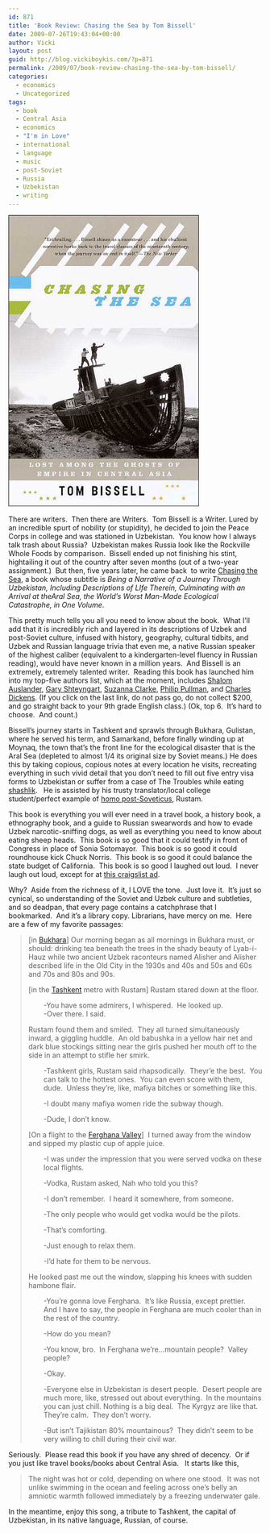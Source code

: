 ```yaml
---
id: 871
title: 'Book Review: Chasing the Sea by Tom Bissell'
date: 2009-07-26T19:43:04+00:00
author: Vicki
layout: post
guid: http://blog.vickiboykis.com/?p=871
permalink: /2009/07/book-review-chasing-the-sea-by-tom-bissell/
categories:
  - economics
  - Uncategorized
tags:
  - book
  - Central Asia
  - economics
  - "I'm in Love"
  - international
  - language
  - music
  - post-Soviet
  - Russia
  - Uzbekistan
  - writing
---
```

[](http://www.amazon.com/Chasing-Sea-Ghosts-Empire-Central/dp/0375421300) 

[<img class="aligncenter size-full wp-image-873" title="8298560" src="https://raw.githubusercontent.com/veekaybee/wlb/gh-pages/assets/images/2009/07/8298560.jpg" alt="8298560" width="378" height="578" />](https://raw.githubusercontent.com/veekaybee/wlb/gh-pages/assets/images/2009/07/8298560.jpg)

There are writers.  Then there are Writers.  Tom Bissell is a Writer. Lured by an incredible spurt of nobility (or stupidity), he decided to join the Peace Corps in college and was stationed in Uzbekistan.  You know how I always talk trash about Russia?  Uzbekistan makes Russia look like the Rockville Whole Foods by comparison.  Bissell ended up not finishing his stint, hightailing it out of the country after seven months (out of a two-year assignment.)  But then, five years later, he came back  to write [Chasing the Sea](http://www.amazon.com/Chasing-Sea-Ghosts-Empire-Central/dp/0375421300), a book whose subtitle is _Being a Narrative of a Journey Through Uzbekistan, Including Descriptions of LIfe Therein, Culminating with an Arrival at theAral Sea, the World&#8217;s Worst Man-Made Ecological Catastrophe, in One Volume_.

This pretty much tells you all you need to know about the book.  What I&#8217;ll add that it is incredibly rich and layered in its descriptions of Uzbek and post-Soviet culture, infused with history, geography, cultural tidbits, and Uzbek and Russian language trivia that even me, a native Russian speaker of the highest caliber (equivalent to a kindergarten-level fluency in Russian reading), would have never known in a million years.  And Bissell is an extremely, extremely talented writer.  Reading this book has launched him into my top-five authors list, which at the moment, includes [Shalom Auslander](http://en.wikipedia.org/wiki/Shalom_Auslander), [Gary Shteyngart](http://en.wikipedia.org/wiki/Gary_Shteyngart), [Suzanna Clarke](http://en.wikipedia.org/wiki/Susanna_Clarke), [Philip Pullman](http://en.wikipedia.org/wiki/Philip_Pullman), and [Charles Dickens](http://en.wikipedia.org/wiki/Charles_Dickens). (If you click on the last link, do not pass go, do not collect $200, and go straight back to your 9th grade English class.) (Ok, top 6.  It&#8217;s hard to choose.  And count.)

Bissell&#8217;s journey starts in Tashkent and sprawls through Bukhara, Gulistan, where he served his term, and Samarkand, before finally winding up at Moynaq, the town that&#8217;s the front line for the ecological disaster that is the Aral Sea (depleted to almost 1/4 its original size by Soviet means.) He does this by taking copious, copious notes at every location he visits, recreating everything in such vivid detail that you don&#8217;t need to fill out five entry visa forms to Uzbekistan or suffer from a case of The Troubles while eating [shashlik](http://en.wikipedia.org/wiki/Shashlik).   He is assisted by his trusty translator/local college student/perfect example of [homo post-Soveticus](http://en.wikipedia.org/wiki/Homo_Sovieticus), Rustam.

This book is everything you will ever need in a travel book, a history book, a ethnography book, and a guide to Russian swearwords and how to evade Uzbek narcotic-sniffing dogs, as well as everything you need to know about eating sheep heads.  This book is so good that it could testify in front of Congress in place of Sonia Sotomayor.  This book is so good it could roundhouse kick Chuck Norris.  This book is so good it could balance the state budget of California.  This book is so good I laughed out loud.  I never laugh out loud, except for at [this craigslist ad](http://www.craigslist.org/about/best/chi/942873935.html).

Why?  Aside from the richness of it, I LOVE the tone.  Just love it.  It&#8217;s just so cynical, so understanding of the Soviet and Uzbek culture and subtleties, and so deadpan, that every page contains a catchphrase that I bookmarked.  And it&#8217;s a library copy. Librarians, have mercy on me.  Here are a few of my favorite passages:

> [in [Bukhara](http://en.wikipedia.org/wiki/Bukhara)] Our morning began as all mornings in Bukhara must, or should: drinking tea beneath the trees in the shady beauty of Lyab-i-Hauz while two ancient Uzbek raconteurs named Alisher and Alisher described life in the Old City in the 1930s and 40s and 50s and 60s and 70s and 80s and 90s.
> 
> [in the [Tashkent](http://en.wikipedia.org/wiki/Tashkent) metro with Rustam] Rustam stared down at the floor.
> 
> <p style="padding-left: 30px;">
>   -You have some admirers, I whispered.  He looked up.<br /> -Over there. I said.
> </p>
> 
> Rustam found them and smiled.  They all turned simultaneously inward, a giggling huddle.  An old babushka in a yellow hair net and dark blue stockings sitting near the girls pushed her mouth off to the side in an attempt to stifle her smirk.
> 
> <p style="padding-left: 30px;">
>   -Tashkent girls, Rustam said rhapsodically.  Theyr&#8217;e the best.  You can talk to the hottest ones.  You can even score with them, dude.  Unless they&#8217;re, like, mafiya bitches or something like this.
> </p>
> 
> <p style="padding-left: 30px;">
>   -I doubt many mafiya women ride the subway though.
> </p>
> 
> <p style="padding-left: 30px;">
>   -Dude, I don&#8217;t know.
> </p>
> 
> [On a flight to the [Ferghana Valley](http://en.wikipedia.org/wiki/Fergana_Valley)]  I turned away from the window and sipped my plastic cup of apple juice.
> 
> <p style="padding-left: 30px;">
>   -I was under the impression that you were served vodka on these local flights.
> </p>
> 
> <p style="padding-left: 30px;">
>   -Vodka, Rustam asked, Nah who told you this?
> </p>
> 
> <p style="padding-left: 30px;">
>   -I don&#8217;t remember.  I heard it somewhere, from someone.
> </p>
> 
> <p style="padding-left: 30px;">
>   -The only people who would get vodka would be the pilots.
> </p>
> 
> <p style="padding-left: 30px;">
>   -That&#8217;s comforting.
> </p>
> 
> <p style="padding-left: 30px;">
>   -Just enough to relax them.
> </p>
> 
> <p style="padding-left: 30px;">
>   -I&#8217;d hate for them to be nervous.
> </p>
> 
> He looked past me out the window, slapping his knees with sudden hambone flair.
> 
> <p style="padding-left: 30px;">
>   -You&#8217;re gonna love Ferghana.  It&#8217;s like Russia, except prettier.  And I have to say, the people in Ferghana are much cooler than in the rest of the country.
> </p>
> 
> <p style="padding-left: 30px;">
>   -How do you mean?
> </p>
> 
> <p style="padding-left: 30px;">
>   -You know, bro.  In Ferghana we&#8217;re&#8230;mountain people?  Valley people?
> </p>
> 
> <p style="padding-left: 30px;">
>   -Okay.
> </p>
> 
> <p style="padding-left: 30px;">
>   -Everyone else in Uzbekistan is desert people.  Desert people are much more, like, stressed out about everything.  In the mountains you can just chill. Nothing is a big deal.  The Kyrgyz are like that.  They&#8217;re calm.  They don&#8217;t worry.
> </p>
> 
> <p style="padding-left: 30px;">
>   -But isn&#8217;t Tajikistan 80% mountainous?  They didn&#8217;t seem to be very willing to chill during their civil war.
> </p>

Seriously.  Please read this book if you have any shred of decency.  Or if you just like travel books/books about Central Asia.   It starts like this,

> The night was hot or cold, depending on where one stood.  It was not unlike swimming in the ocean and feeling across one&#8217;s belly an amniotic warmth followed immediately by a freezing underwater gale.

In the meantime, enjoy this song, a tribute to Tashkent, the capital of Uzbekistan, in its native language, Russian, of course.